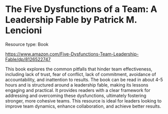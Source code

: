 # The Five Dysfunctions of a Team: A Leadership Fable by Patrick M. Lencioni

Resource type: Book

https://www.amazon.com/Five-Dysfunctions-Team-Leadership-Fable/dp/8126522747

This book explores the common pitfalls that hinder team effectiveness, including lack of trust, fear of conflict, lack of commitment, avoidance of accountability, and inattention to results. The book can be read in about 4-5 hours and is structured around a leadership fable, making its lessons engaging and practical. It provides readers with a clear framework for addressing and overcoming these dysfunctions, ultimately fostering stronger, more cohesive teams. This resource is ideal for leaders looking to improve team dynamics, enhance collaboration, and achieve better results.
